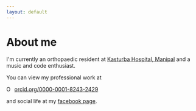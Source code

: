 ```yaml
---
layout: default
---
```


# About me

I'm currently an orthopaedic resident at [Kasturba Hospital, Manipal](https://www.google.co.in/search?q=kasturba+hospital+manipal&oq=kasturba+hospital) and a music and code enthusiast.

You can view my professional work at <div itemscope itemtype="https://schema.org/Person"><a itemprop="sameAs" content="https://orcid.org/0000-0001-8243-2429" href="https://orcid.org/0000-0001-8243-2429" target="orcid.widget" rel="noopener noreferrer" style="vertical-align:top;"><img src="https://orcid.org/sites/default/files/images/orcid_16x16.png" style="width:1em;margin-right:.5em;" alt="ORCID iD icon">orcid.org/0000-0001-8243-2429</a></div>

and social life at my [facebook page](https://www.facebook.com/drsamuelcherukuri).

